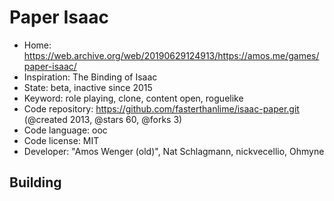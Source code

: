 # Paper Isaac

- Home: https://web.archive.org/web/20190629124913/https://amos.me/games/paper-isaac/
- Inspiration: The Binding of Isaac
- State: beta, inactive since 2015
- Keyword: role playing, clone, content open, roguelike
- Code repository: https://github.com/fasterthanlime/isaac-paper.git (@created 2013, @stars 60, @forks 3)
- Code language: ooc
- Code license: MIT
- Developer: "Amos Wenger (old)", Nat Schlagmann, nickvecellio, Ohmyne

## Building
